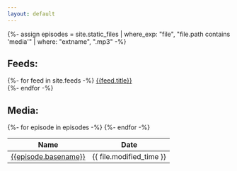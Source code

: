 ```yaml
---
layout: default
---
```

{%- assign episodes = site.static_files | where_exp: "file", "file.path contains 'media'" | where: "extname", ".mp3" -%}

<h2>Feeds:</h2>
{%- for feed in site.feeds -%}
<a href = '{{ feed.url | absolute_url }}'>{{feed.title}}</a><br/>
{%- endfor -%}

<h2>Media:</h2>


<table>
  <thead>
    <tr>
      <th>Name</th><th>Date</th>
    </tr>
  </thead>
  <tbody>
      {%- for episode in episodes -%}
    <tr>
      <td><a href="{{episode.path | absolute_url}}">{{episode.basename}}</a></td>
      <td>{{ file.modified_time }}</td>
    </tr>
      {%- endfor -%}
  </tbody>  
</table>
